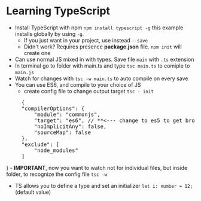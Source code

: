 # Learning TypeScript

- Install TypeScript with npm `npm install typescript -g` this example installs globally by using `-g`.
	- If you just want in your project, use instead `--save`
	- Didn't work? Requires presence **package.json** file. `npm init` will create one
- Can use normal JS mixed in with types. Save file `main` with `.ts` extension
- In terminal go to folder with main.ts and type `tsc main.ts` to comiple to `main.js`
- Watch for changes with `tsc -w main.ts` to auto compile on every save
- You can use ES6, and compile to your choice of JS
	- create config file to change output target `tsc - init`
	<pre>
	{
    "compilerOptions": {
        "module": "commonjs",
        "target": "es6", // **<--- change to es5 to get browser-compatible JS**
        "noImplicitAny": false,
        "sourceMap": false
    },
    "exclude": [
        "node_modules"
    ]
}
	</pre>
	- **IMPORTANT**, now you want to watch not for individual files, but inside folder, to recognize the config file `tsc -w`
	
- TS allows you to define a type and set an initializer `let i: number = 12;` (default value)
